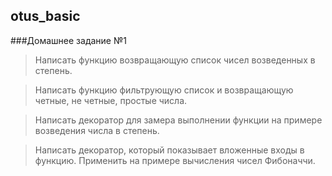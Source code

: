 otus_basic
----------

###Домашнее задание №1

>Написать функцию возвращающую список чисел возведенных в степень.

>Написать функцию фильтрующую список и возвращающую четные, не четные, простые числа.

>Написать декоратор для замера выполнении функции на примере возведения числа в степень.

>Написать декоратор, который показывает вложенные входы в функцию. Применить на примере вычисления чисел Фибоначчи.
